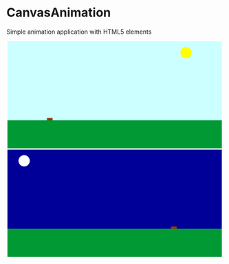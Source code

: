 # CanvasAnimation
Simple animation application with HTML5 elements

![alt tag](https://github.com/Salihan04/CanvasAnimation/raw/master/Screenshot1.PNG)
![alt tag](https://github.com/Salihan04/CanvasAnimation/raw/master/Screenshot2.PNG)
